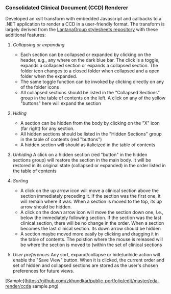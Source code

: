 
### Consolidated Clinical Document (CCD) Renderer

Developed an xslt transform with embedded Javascript and callbacks to a .NET application to render a CCD in a user-friendly format. The transform is largely derived from the [LantanaGroup stylesheets repository](https://github.com/lantanagroup/stylesheets) with these additional features:

1. *Collapsing or expanding* 
   * Each section can be collapsed or expanded by clicking on the header, e.g., any where on the dark blue bar. The click is a toggle, expands a collapsed section or expands a collapsed section. The folder icon changes to a closed folder when collapsed and a open folder when the expanded.  
   * The same toggle function can be invoked by clicking directly on any of the folder icons 
   * All collapsed sections should be listed in the "Collapsed Sections" group in the table of contents on the left. A click on any of the yellow "buttons" here will expand the section 
2. *Hiding*
   * A section can be hidden from the body by clicking on the "X" icon (far right) for any section. 
   * All hidden sections should be listed in the "Hidden Sections" group in the table of contents (red "buttons") 
   * A hidden section will should as italicized in the table of contents 

3. *Unhiding*
   A click on a hidden section (red "button" in the hidden sections group) will restore the section in the main body. It will be restored in its original state (collapsed or expanded) in the order listed in the table of contents 

4. *Sorting*
   * A click on the up arrow icon will move a clinical section above the section immediately preceding it. If the section was the first one, it will remain where it was. When a section is moved to the top, its up arrow should be hidden. 
   * A click on the down arrow icon will move the section down one, I.e., below the immediately following section. If the section was the last clinical section, there will be no change in the order.  When a section becomes the last clinical section. Its down arrow should be hidden 
   * A section maybe moved more easily by clicking and dragging it in the table of contents. The poistion where the mouse is released will be where the section is moved to (within the set of clinical sections 

5. *User preferences* 
   Any sort, expand/collapse or hide/unhide action will enable the "Save View" button. When it is clicked, the current order and set of hidden and collapsed sections are stored as the user's chosen preferences for future views. 




[Sample](https://github.com/zkhundkar/public-portfolio/edit/master/cda-render/ccda sample.png)
